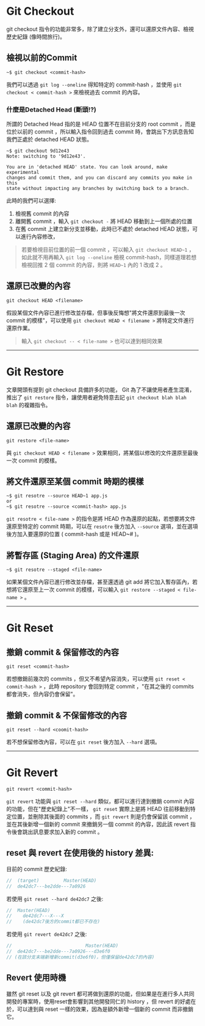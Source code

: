 <!-- # Undoing Changes & Time Traveling -->

# Git Checkout

git checkout 指令的功能非常多，除了建立分支外，還可以還原文件內容、檢視歷史紀錄 (像時間旅行)。

## 檢視以前的Commit

```console
~$ git checkout <commit-hash>
```

我們可以透過 `git log --oneline` 得知特定的 commit-hash ，並使用 `git checkout < commit-hash >` 來檢視過去 commit 的內容。

### 什麼是Detached Head (斷頭!?)

所謂的 Detached Head 指的是 HEAD 位置不在目前分支的 root commit ，而是位於以前的 commit ，所以輸入指令回到過去 commit 時，會跳出下方訊息告知我們正處於 detached HEAD 狀態。

```console
~$ git checkout 9d12e43
Note: switching to '9d12e43'.

You are in 'detached HEAD' state. You can look around, make experimental
changes and commit them, and you can discard any commits you make in this
state without impacting any branches by switching back to a branch.
```

此時的我們可以選擇:

1. 檢視舊 commit 的內容
2. 離開舊 commit ，輸入 `git checkout -` 將 HEAD 移動到上一個所處的位置
3. 在舊 commit 上建立新分支並移動，此時已不處於 detached HEAD 狀態，可以進行內容修改，

> 若要檢視目前位置的前一個 commit ，可以輸入 `git checkout HEAD~1` ，如此就不用再輸入 `git log --oneline` 檢視 commit-hash，同樣道理若想檢視回推 2 個 commit 的內容，則將 `HEAD~1` 內的 1 改成 2 。

## 還原已改變的內容

```console
git checkout HEAD <filename>
```

假設某個文件內容已進行修改並存檔，但事後反悔想"將文件還原到最後一次 commit 的模樣"，可以使用 `git checkout HEAD < filename >` 將特定文件進行還原作業。

> 輸入 `git checkout -- < file-name >` 也可以達到相同效果

---

# Git Restore

文章開頭有提到 git checkout 具備許多的功能， Git 為了不讓使用者產生混淆，推出了 `git restore` 指令，讓使用者避免特意去記 `git checkout blah blah blah` 的複雜指令。

## 還原已改變的內容

```console
git restore <file-name>
```

與 `git checkout HEAD < filename >` 效果相同，將某個以修改的文件還原至最後一次 commit 的模樣。

## 將文件還原至某個 commit 時期的模樣

```console
~$ git resotre --source HEAD~1 app.js
or
~$ git resotre --source <commit-hash> app.js
```

`git resotre < file-name >` 的指令是將 HEAD 作為還原的起點，若想要將文件還原至特定的 commit 時期，可以在 `resotre` 後方加入 `--source` 選項，並在選項後方加入要還原的位置 ( commit-hash 或是 HEAD~# )。

## 將暫存區 (Staging Area) 的文件還原

```console
~$ git resotre --staged <file-name>
```

如果某個文件內容已進行修改並存檔，甚至還透過 git add 將它加入暫存區內，若想將它還原至上一次 commit 的模樣，可以輸入 `git restore --staged < file-name >` 。

---

# Git Reset

## 撤銷 commit & 保留修改的內容

```console
git reset <commit-hash>
```

若想撤銷前幾次的 commits ，但又不希望內容消失，可以使用 `git reset < commit-hash >` ，此時 repository 會回到特定 commit ，"在其之後的 commits 都會消失，但內容仍會保留"。

## 撤銷 commit & 不保留修改的內容

```console
git reset --hard <coomit-hash>
```

若不想保留修改內容，可以在 `git reset` 後方加入 `--hard` 選項。

---

# Git Revert

```console
git revert <commit-hash>
```

`git revert` 功能與 `git reset --hard` 類似，都可以進行達到撤銷 commit 內容的功能，但在"歷史紀錄上"不一樣， `git reset` 實際上是將 HEAD 往前移動到特定位置，並刪除其後面的 commits ，而 `git revert` 則是仍會保留該 commit ，並在其後新增一個新的 commit 來撤銷另一個 commit 的內容，因此該 revert 指令後會跳出訊息要求加入新的 commit 。

## reset 與 revert 在使用後的 history 差異:

目前的 commit 歷史紀錄:

```js        
//  (target)         Master(HEAD)   
//  de42dc7---be2dde---7a0926

```
若使用 `git reset --hard de42dc7` 之後:

```js        
//  Master(HEAD)                   
//    de42dc7---X---X
//    (de42dc7後方的commit都已不存在)
```

若使用 `git revert de42dc7` 之後:

```js        
//                           Master(HEAD)   
//  de42dc7---be2dde---7a0926---d3e6f0
// (在該分支末端新增新commit(d3e6f0)，但僅保留de42dc7的內容)
```

## Revert 使用時機

雖然 git reset 以及 git revert 都可將做到還原的功能，但如果是在進行多人共同開發的專案時，使用reset會影響到其他開發同仁的 history ，但 revert 的好處在於，可以達到與 reset 一樣的效果，因為是額外新增一個新的 commit 而非撤銷它。
